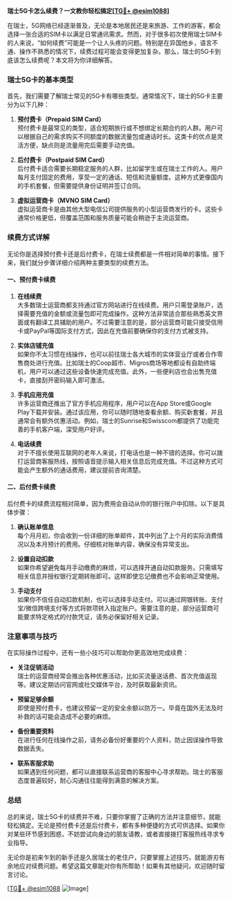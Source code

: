 **瑞士5G卡怎么续费？一文教你轻松搞定[[TG💪+ @esim1088](https://t.me/s/esim1088)]**

在瑞士，5G网络已经逐渐普及，无论是本地居民还是来旅游、工作的游客，都会选择一张合适的SIM卡以满足日常通讯需求。然而，对于很多初次使用瑞士SIM卡的人来说，“如何续费”可能是一个让人头疼的问题。特别是在异国他乡，语言不通、操作不熟悉的情况下，续费过程可能会变得更加复杂。那么，瑞士的5G卡到底该怎么续费呢？本文将为你详细解答。

### 瑞士5G卡的基本类型

首先，我们需要了解瑞士常见的5G卡有哪些类型。通常情况下，瑞士的5G卡主要分为以下几种：

1. **预付费卡（Prepaid SIM Card）**  
   预付费卡是最常见的类型，适合短期旅行或不想绑定长期合约的人群。用户可以根据自己的需求购买不同额度的数据流量包或通话时长。这类卡的优点是灵活方便，缺点则是流量用完后需要手动充值。

2. **后付费卡（Postpaid SIM Card）**  
   后付费卡适合需要长期稳定服务的人群，比如留学生或在瑞士工作的人。用户每月支付固定的费用，享受一定的通话、短信和流量额度。这种方式更像国内的手机套餐，但需要提供身份证明并签订合同。

3. **虚拟运营商卡（MVNO SIM Card）**  
   虚拟运营商卡是由其他大型电信公司提供服务的小型运营商发行的卡。这些卡通常价格更低，但覆盖范围和服务质量可能会稍逊于主流运营商。

### 续费方式详解

无论你是选择预付费卡还是后付费卡，在瑞士续费都是一件相对简单的事情。接下来，我们就分步骤详细介绍两种主要类型的续费方法。

#### 一、预付费卡续费

1. **在线续费**  
   大多数瑞士运营商都支持通过官方网站进行在线续费。用户只需登录账户，选择需要充值的金额或流量包即可完成操作。这种方法非常适合那些熟悉英文界面或有翻译工具辅助的用户。不过需要注意的是，部分运营商可能只接受信用卡或PayPal等国际支付方式，因此在充值前要确保你的支付方式被支持。

2. **实体店铺充值**  
   如果你不太习惯在线操作，也可以前往瑞士各大城市的实体营业厅或者合作零售商处进行充值。比如瑞士的Coop超市、Migros商场等地都设有自助终端机，用户可以通过这些设备快速完成充值。此外，一些便利店也会出售充值卡，直接刮开密码输入即可激活。

3. **手机应用充值**  
   许多运营商还推出了官方手机应用程序，用户可以在App Store或Google Play下载并安装。通过该应用，你可以随时随地查看余额、购买新套餐，并且通常会有额外优惠活动。例如，瑞士的Sunrise和Swisscom都提供了功能完善的手机客户端，深受用户好评。

4. **电话续费**  
   对于不擅长使用互联网的老年人来说，打电话也是一种不错的选择。你可以拨打运营商客服热线，按照语音提示输入相关信息后完成充值。不过这种方式可能会产生额外的通话费用，建议提前咨询清楚。

#### 二、后付费卡续费

后付费卡的续费流程相对简单，因为费用会自动从你的银行账户中扣除。以下是具体步骤：

1. **确认账单信息**  
   每个月月初，你会收到一份详细的账单邮件，其中列出了上个月的实际消费情况以及本月预计的费用。仔细核对账单内容，确保没有异常支出。

2. **设置自动扣款**  
   如果你希望避免每月手动缴费的麻烦，可以选择开通自动扣款服务。只需填写相关信息并授权银行定期转账即可。这样即使忘记缴费也不会影响正常使用。

3. **手动支付**  
   如果你不信任自动扣款机制，也可以选择手动支付。可以通过网银转账、支付宝/微信跨境支付等方式将款项转入指定账户。需要注意的是，部分运营商可能要求特定格式的付款凭证，请务必保留好相关记录。

### 注意事项与技巧

在实际操作过程中，还有一些小技巧可以帮助你更高效地完成续费：

- **关注促销活动**  
  瑞士的运营商经常会推出各种优惠活动，比如买流量送话费、首次充值返现等。建议定期访问官网或社交媒体平台，及时获取最新资讯。

- **预留足够余额**  
  即使是预付费卡，也建议预留一定的安全余额以防万一。毕竟在国外无法及时补救的话可能会造成不必要的麻烦。

- **备份重要资料**  
  在进行任何在线操作之前，请务必备份好重要的个人资料，防止因误操作导致数据丢失。

- **联系客服求助**  
  如果遇到任何问题，都可以直接联系运营商的客服中心寻求帮助。瑞士的客服态度普遍较好，耐心沟通往往能得到满意的解决方案。

### 总结

总的来说，瑞士5G卡的续费并不难，只要你掌握了正确的方法并注意细节，就能轻松搞定。无论是预付费卡还是后付费卡，都有多种便捷的方式可供选择。如果你对某些环节感到困惑，不妨尝试向身边的朋友请教，或者直接拨打客服热线寻求专业指导。

无论你是初来乍到的新手还是久居瑞士的老住户，只要掌握上述技巧，就能游刃有余地应对续费问题。希望这篇文章能对你有所帮助！如果有其他疑问，欢迎随时留言讨论。

[[TG💪+ @esim1088](https://t.me/s/esim1088) ![Image](https://i.postimg.cc/4NQfJmqS/Snipaste-2025-05-13-00-14-12.png)]